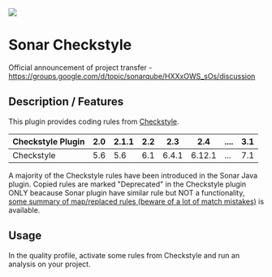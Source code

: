 [![][travis img]][travis]

Sonar Checkstyle
==========

Official announcement of project transfer - https://groups.google.com/d/topic/sonarqube/HXXxOWS_sOs/discussion

## Description / Features

This plugin provides coding rules from [Checkstyle](http://checkstyle.sourceforge.net/).

Checkstyle Plugin|2.0|2.1.1|2.2|2.3|2.4|....|3.1
-----------------|---|---|---|---|---|---|---
Checkstyle|5.6|5.6|6.1|6.4.1|6.12.1|...|7.1

A majority of the Checkstyle rules have been introduced in the Sonar Java plugin. Copied rules are marked "Deprecated" in the Checkstyle plugin ONLY beacause Sonar plugin have similar rule but NOT a functionality, [some summary of map/replaced rules (beware of a lot of match mistakes)](http://dist.sonarsource.com/reports/coverage/checkstyle.html) is available.

## Usage
In the quality profile, activate some rules from Checkstyle and run an analysis on your project.

[travis]:https://travis-ci.org/checkstyle/sonar-checkstyle/builds
[travis img]:https://secure.travis-ci.org/checkstyle/sonar-checkstyle.png
